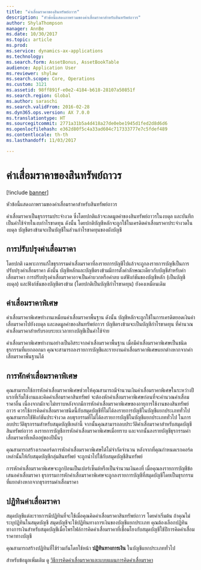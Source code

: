```yaml
---
title: "ค่าเสื่อมราคาของสินทรัพย์ถาวร"
description: "หัวข้อนี้แสดงภาพรวมของค่าเสื่อมราคาสำหรับสินทรัพย์ถาวร"
author: ShylaThompson
manager: AnnBe
ms.date: 10/30/2017
ms.topic: article
ms.prod: 
ms.service: dynamics-ax-applications
ms.technology: 
ms.search.form: AssetBonus, AssetBookTable
audience: Application User
ms.reviewer: shylaw
ms.search.scope: Core, Operations
ms.custom: 3121
ms.assetid: 98ff891f-e0e2-4184-b618-28107a50851f
ms.search.region: Global
ms.author: saraschi
ms.search.validFrom: 2016-02-28
ms.dyn365.ops.version: AX 7.0.0
ms.translationtype: HT
ms.sourcegitcommit: 2771a31b5a4d418a27de0ebe1945d1fed2d8d6d6
ms.openlocfilehash: e362d80f5c4a33ad604c717333777e7c5fdef489
ms.contentlocale: th-th
ms.lasthandoff: 11/03/2017

---
```


# <a name="fixed-asset-depreciation"></a>ค่าเสื่อมราคาของสินทรัพย์ถาวร

[!include [banner](../includes/banner.md)]

หัวข้อนี้แสดงภาพรวมของค่าเสื่อมราคาสำหรับสินทรัพย์ถาวร

ค่าเสื่อมราคาเป็นธุรกรรมประจำงวด ซึ่งโดยปกติแล้วจะลดมูลค่าของสินทรัพย์ถาวรในงบดุล และบันทึกเป็นค่าใช้จ่ายในงบกำไรขาดทุน ดังนั้น โดยปกติบัญชีหลักจะถูกใช้ในเครดิตค่าเสื่อมราคาประจำงวดในงบดุล บัญชีตรงข้ามจะเป็นบัญชีในส่วนกำไรขาดทุนของผังบัญชี

## <a name="depreciation-adjustment"></a>การปรับปรุงค่าเสื่อมราคา
โดยปกติ เฉพาะการแก้ไขธุรกรรมค่าเสื่อมราคาที่ลงรายการบัญชีไปแล้วจะถูกลงรายการบัญชีเป็นการปรับปรุงค่าเสื่อมราคา ดังนั้น บัญชีหลักและบัญชีตรงข้ามมีการตั้งค่าลักษณะเดียวกับบัญชีสำหรับค่าเสื่อมราคา การปรับปรุงค่าเสื่อมราคาอาจเป็นค่าบวกหรือค่าลบ แต่ฟังก์ชันของบัญชีหลัก (เป็นบัญชีงบดุล) และฟังก์ชันของบัญชีตรงข้าม (โดยปกติเป็นบัญชีกำไรขาดทุน) ยังคงเหมือนเดิม

## <a name="extraordinary-depreciation"></a>ค่าเสื่อมราคาพิเศษ
ค่าเสื่อมราคาพิเศษทำงานเหมือนค่าเสื่อมราคาพื้นฐาน ดังนั้น บัญชีหลักจะถูกใช้ในการเครดิตยอดเงินค่าเสื่อมราคาไปยังงบดุล และลดมูลค่าของสินทรัพย์ถาวร บัญชีตรงข้ามจะเป็นบัญชีกำไรขาดทุน ที่คำนวณค่าเสื่อมราคาสำหรับรอบระยะเวลาทางบัญชีเป็นค่าใช้จ่าย 

ค่าเสื่อมราคาพิเศษทำงานอย่างเป็นอิสระจากค่าเสื่อมราคาพื้นฐาน เมื่อมีค่าเสื่อมราคาพิเศษเป็นชนิดธุรกรรมที่แยกออกมา คุณจะสามารถลงรายการบัญชีและรายงานค่าเสื่อมราคาพิเศษแยกต่างหากจากค่าเสื่อมราคาพื้นฐานได้

## <a name="special-depreciation-allowance"></a>การหักค่าเสื่อมราคาพิเศษ
คุณสามารถใช้การหักค่าเสื่อมราคาพิเศษช่วยให้คุณสามารถมีจำนวนเงินค่าเสื่อมราคาพิเศษในระหว่างปีแรกที่เริ่มใช้งานและคิดค่าเสื่อมราคาสินทรัพย์ จะต้องหักค่าเสื่อมราคาพิเศษก่อนที่จะคำนวณค่าเสื่อมราคาอื่น เนื่องจากมักจะไม่ทราบหลังจากมีการหักค่าเสื่อมราคาพิเศษของอายุการใช้งานของสินทรัพย์ถาวร ควรใช้การคิดค่าเสื่อมราคาชนิดนี้กับสมุดบัญชีที่ไม่ได้ลงรายการบัญชีในบัญชีแยกประเภททั่วไป คุณสามารถใช้ฟังก์ชันประจำงวด ลบธุรกรรมที่ไม่ได้ลงรายการบัญชีในบัญชีแยกประเภททั่วไป ในการลบประวัติธุรกรรมสำหรับสมุดบัญชีเหล่านี้ จากนั้นคุณสามารถลบประวัติค่าเสื่อมราคาสำหรับสมุดบัญชีสินทรัพย์ถาวร ลงรายการบัญชีการหักค่าเสื่อมราคาพิเศษเมื่อทราบ และจากนั้นลงรายบัญชีธุรกรรมค่าเสื่อมราคาที่เหลืออยู่ของปีนั้นๆ 

คุณสามารถสร้างเรกคอร์ดการหักค่าเสื่อมราคาพิเศษได้ไม่จำกัดจำนวน หลังจากที่คุณกำหนดเรกคอร์ดเหล่านั้นให้กับสมุดบัญชีกลุ่มสินทรัพย์ จะถูกนำไปใช้กับสมุดบัญชีสินทรัพย์ 

การหักค่าเสื่อมราคาพิเศษจะถูกป้อนเป็นเปอร์เซ็นต์หรือเป็นจำนวนเงินคงที่ เมื่อคุณลงรายการบัญชีข้อเสนอค่าเสื่อมราคา ธุรกรรมการหักค่าเสื่อมราคาพิเศษจะถูกลงรายการบัญชีที่สมุดบัญชีโดยเป็นธุรกรรมที่แยกต่างหากจากธุรกรรมค่าเสื่อมราคา

## <a name="depreciation-calendars"></a> ปฏิทินค่าเสื่อมราคา
สมุดบัญชีแต่ละรายการมีปฏิทินที่จะใช้เมื่อคุณคิดค่าเสื่อมราคาสินทรัพย์ถาวร โดยค่าเริ่มต้น ถ้าคุณไม่ระบุปฏิทินในสมุดบัญชี สมุดบัญชีจะใช้ปฏิทินทางการเงินของบัญชีแยกประเภท คุณต้องเลือกปฏิทินทางการเงินสำหรับสมุดบัญชีเมื่อโพรไฟล์การคิดค่าเสื่อมราคาที่เชื่อมโยงกับสมุดบัญชีใช้ปีการคิดค่าเสื่อมราคาทางบัญชี 

คุณสามารถสร้างปฏิทินที่ใช้ร่วมกันโดยใช้หน้า **ปฏิทินทางการเงิน** ในบัญชีแยกประเภททั่วไป

สำหรับข้อมูลเพิ่มเติม ดู [วิธีการคิดค่าเสื่อมราคาและแบบแผนการคิดค่าเสื่อมราคา](depreciation-methods-conventions.md)




